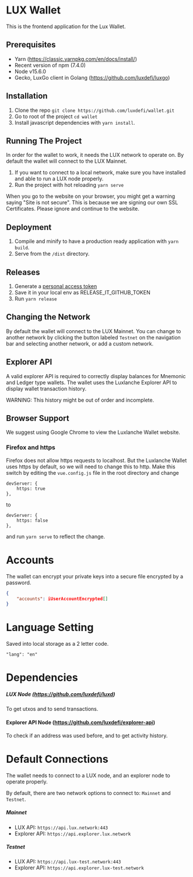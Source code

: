 # LUX Wallet

This is the frontend application for the Lux Wallet.

## Prerequisites

-   Yarn (https://classic.yarnpkg.com/en/docs/install/)
-   Recent version of npm (7.4.0)
-   Node v15.6.0
-   Gecko, LuxGo client in Golang (https://github.com/luxdefi/luxgo)

## Installation

1. Clone the repo `git clone https://github.com/luxdefi/wallet.git`
2. Go to root of the project `cd wallet`
3. Install javascript dependencies with `yarn install`.

## Running The Project

In order for the wallet to work, it needs the LUX network to operate on. By default the wallet will connect to the LUX Mainnet.

1. If you want to connect to a local network, make sure you have installed and able to run a LUX node properly.
2. Run the project with hot reloading `yarn serve`

When you go to the website on your browser, you might get a warning saying
"Site is not secure". This is because we are signing our own SSL Certificates. Please ignore and continue to the website.

## Deployment

1.  Compile and minify to have a production ready application with `yarn build`.
2.  Serve from the `/dist` directory.

## Releases

1.  Generate a [personal access token](https://github.com/settings/tokens/new?scopes=repo&description=release-it)
2.  Save it in your local env as RELEASE_IT_GITHUB_TOKEN
3.  Run `yarn release`

## Changing the Network

By default the wallet will connect to the LUX Mainnet. You can change to another network by clicking the button labeled `Testnet` on the navigation bar and selecting another network, or add a custom network.

## Explorer API

A valid explorer API is required to correctly display balances for Mnemonic and Ledger type wallets.
The wallet uses the Luxlanche Explorer API to display wallet transaction history.

WARNING: This history might be out of order and incomplete.

## Browser Support

We suggest using Google Chrome to view the Luxlanche Wallet website.

### Firefox and https

Firefox does not allow https requests to localhost. But the Luxlanche Wallet uses https by default, so we will need to change this to http. Make this switch by editing the `vue.config.js` file in the root directory and change

```
devServer: {
    https: true
},
```

to

```
devServer: {
    https: false
},
```

and run `yarn serve` to reflect the change.

# Accounts

The wallet can encrypt your private keys into a secure file encrypted by a password.

```json
{
    "accounts": iUserAccountEncrypted[]
}
```

# Language Setting

Saved into local storage as a 2 letter code.

```
"lang": "en"
```

# Dependencies

##### LUX Node (https://github.com/luxdefi/luxd)

To get utxos and to send transactions.

#### Explorer API Node (https://github.com/luxdefi/explorer-api)

To check if an address was used before, and to get activity history.

# Default Connections

The wallet needs to connect to a LUX node, and an explorer node to operate properly.

By default, there are two network options to connect to: `Mainnet` and `Testnet`.

##### Mainnet

-   LUX API: `https://api.lux.network:443`
-   Explorer API: `https://api.explorer.lux.network`

##### Testnet

-   LUX API: `https://api.lux-test.network:443`
-   Explorer API: `https://api.explorer.lux-test.network`

